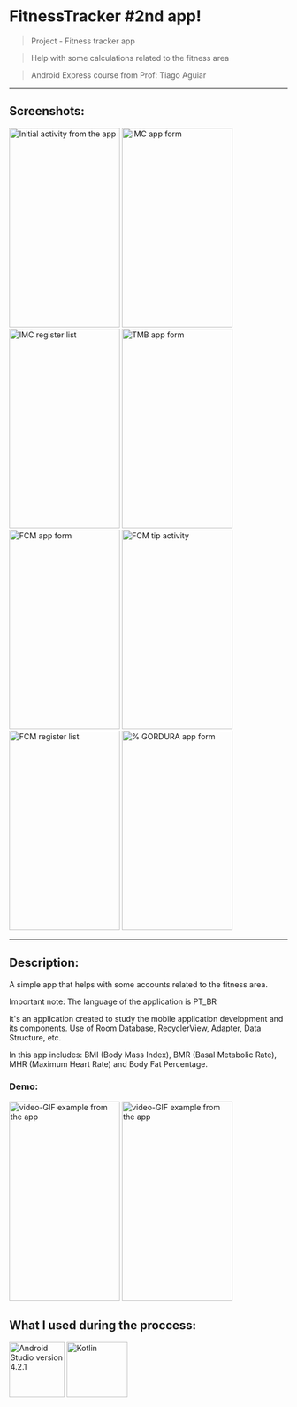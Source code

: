 # FitnessTracker #2nd app!
> Project - Fitness tracker app

> Help with some calculations related to the fitness area 

> Android Express course from Prof: Tiago Aguiar
---
## Screenshots:

<img src="https://github.com/RiannReis/FitnessTracker-app/assets/106779395/149619d5-2903-40a8-9568-aaca6054c8f3" alt="Initial activity from the app" width="200" height="360">

<img src="https://github.com/RiannReis/FitnessTracker-app/assets/106779395/1223e6ab-8620-4176-abb1-eb1d2b9689ab" alt="IMC app form" width="200" height="360">

<img src="https://github.com/RiannReis/FitnessTracker-app/assets/106779395/439486ec-6ccf-46c9-9fdb-1faf6d9ff4fe" alt="IMC register list" width="200" height="360">

<img src="https://github.com/RiannReis/FitnessTracker-app/assets/106779395/3a6db48a-e883-4e8f-87a5-f2dafea05ee5" alt="TMB app form" width="200" height="360">

<img src="https://github.com/RiannReis/FitnessTracker-app/assets/106779395/7508fe0e-d993-4596-8eae-34020b6c4178" alt="FCM app form" width="200" height="360">

<img src="https://github.com/RiannReis/FitnessTracker-app/assets/106779395/39eb65e3-7518-4cde-9169-554c674ddb3d" alt="FCM tip activity" width="200" height="360">

<img src="https://github.com/RiannReis/FitnessTracker-app/assets/106779395/e126f991-d8d5-46e6-a437-6986106ce2d4" alt="FCM register list" width="200" height="360">

<img src="https://github.com/RiannReis/FitnessTracker-app/assets/106779395/102a19ac-0709-41e9-ad1d-9fd7f47ad74e" alt="% GORDURA app form" width="200" height="360">

---
## Description:
A simple app that helps with some accounts related to the fitness area.

Important note: The language of the application is PT_BR

it's an application created to study the mobile application development and its components. Use of Room Database, RecyclerView, Adapter, Data Structure, etc.

In this app includes: BMI (Body Mass Index), BMR (Basal Metabolic Rate), MHR (Maximum Heart Rate) and Body Fat Percentage.

### Demo: 


<img src="https://github.com/RiannReis/FitnessTracker-app/assets/106779395/3dfbf7b5-c9bc-4a0d-a357-84dd513eaa47" alt="video-GIF example from the app" width="200" height="360">



<img src="https://github.com/RiannReis/FitnessTracker-app/assets/106779395/bf9a5883-8cf0-4a43-8ecc-8afa0f28db7f" alt="video-GIF example from the app" width="200" height="360">

## What I used during the proccess:

<img src="https://github.com/RiannReis/MS-1st-app/assets/106779395/17107d83-9d49-4645-9be3-f53138514d28" alt="Android Studio version 4.2.1" width="100" height="100">

<img src="https://github.com/RiannReis/MS-1st-app/assets/106779395/4d0c5aba-a578-4bcc-bdd9-abaf85f2e3f4" alt="Kotlin" width="110" height="100">



